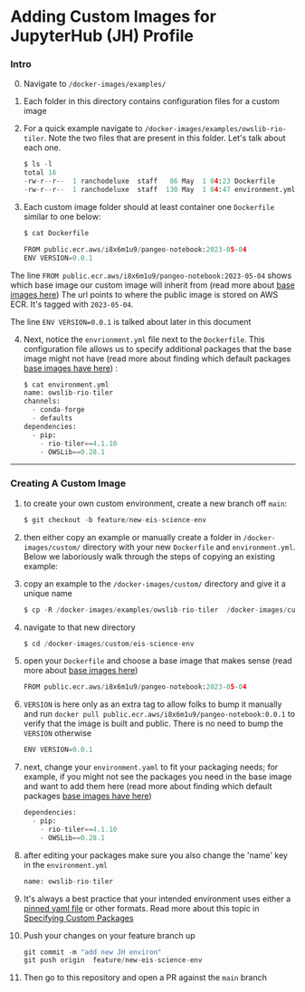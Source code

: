 # Adding Custom Images for JupyterHub (JH) Profile

### Intro

0. Navigate to `/docker-images/examples/`

1. Each folder in this directory contains configuration files for a custom image

2. For a quick example navigate to `/docker-images/examples/owslib-rio-tiler`. Note the two files
that are present in this folder. Let's talk about each one.

    ```python
    $ ls -l
    total 16
    -rw-r--r--  1 ranchodeluxe  staff   86 May  1 04:23 Dockerfile
    -rw-r--r--  1 ranchodeluxe  staff  130 May  1 04:47 environment.yml
    ```

3. Each custom image folder should at least container one `Dockerfile` similar to one below:

    ```python
    $ cat Dockerfile

    FROM public.ecr.aws/i8x6m1u9/pangeo-notebook:2023-05-04
    ENV VERSION=0.0.1
    ```

The line `FROM public.ecr.aws/i8x6m1u9/pangeo-notebook:2023-05-04` shows which base image our custom image will inherit from (read more about [base images here](./base_images.md)) 
The url points to where the public image is stored on AWS ECR. It's tagged with `2023-05-04`. 

The line `ENV VERSION=0.0.1` is talked about later in this document

4. Next, notice the `envrionment.yml` file next to the `Dockerfile`. This configuration file allows us to specify additional packages that
the base image might not have (read more about finding which default packages [base images have here](./base_images.md)) :

    ```python
    $ cat environment.yml
    name: owslib-rio-tiler
    channels:
      - conda-forge
      - defaults
    dependencies:
      - pip:
        - rio-tiler==4.1.10
        - OWSLib==0.28.1
    ```

---

### Creating A Custom Image

1. to create your own custom environment, create a new branch off `main`:

    ```python
    $ git checkout -b feature/new-eis-science-env
    ```

2. then either copy an example or manually create a folder in `/docker-images/custom/` directory with your new `Dockerfile` and `environment.yml`. 
Below we laboriously walk through the steps of copying an existing example:

3. copy an example to the `/docker-images/custom/` directory and give it a unique name

    ```python
    $ cp -R /docker-images/examples/owslib-rio-tiler  /docker-images/custom/eis-science-env
    ```

4. navigate to that new directory

    ```python
    $ cd /docker-images/custom/eis-science-env
    ```

5. open your `Dockerfile` and choose a base image that makes sense (read more about [base images here](./base_images.md)) 

    ```python
    FROM public.ecr.aws/i8x6m1u9/pangeo-notebook:2023-05-04
    ```

6. `VERSION` is here only as an extra tag to allow folks to bump it manually and run `docker pull public.ecr.aws/i8x6m1u9/pangeo-notebook:0.0.1` to
verify that the image is built and public. There is no need to bump the `VERSION` otherwise

    ```python
    ENV VERSION=0.0.1
    ```

7. next, change your `environment.yaml` to fit your packaging needs; for example, if you might not see the packages you need in the base image and want to 
add them here (read more about finding which default packages [base images have here](./base_images.md))

    ```python
    dependencies:
      - pip:
        - rio-tiler==4.1.10
        - OWSLib==0.28.1
    ```

8. after editing your packages make sure you also change the 'name' key in the `environment.yml`

    ```python
    name: owslib-rio-tiler
    ```

9. It's always a best practice that your intended environment uses either a [pinned yaml file](https://docs.conda.io/projects/conda/en/latest/user-guide/tasks/manage-pkgs.html#preventing-packages-from-updating-pinning) 
or other formats. Read more about this topic in [Specifying Custom Packages](./specifying_custom_packages.md)

10. Push your changes on your feature branch up

    ```python
    git commit -m "add new JH environ"
    git push origin  feature/new-eis-science-env
    ```

11. Then go to this repository and open a PR against the `main` branch
